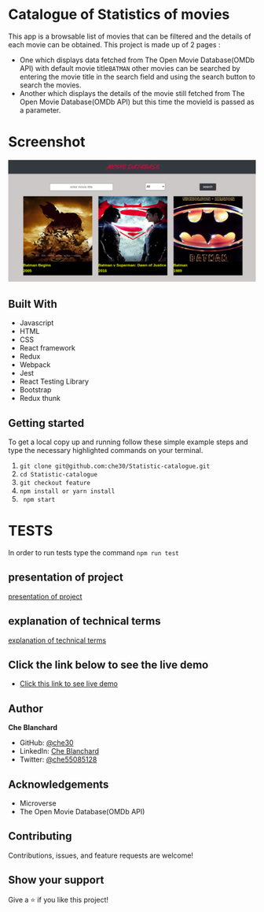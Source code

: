 # Catalogue of Statistics of movies
This app is a browsable list of movies that can be filtered and the details of each movie can be obtained.
This project is made up of 2 pages :
- One which displays data fetched from The Open Movie Database(OMDb API) with default movie title`BATMAN` other movies can be searched by entering the movie title in the search field and using the search button to search the movies.
- Another which displays the details of the movie still fetched from The Open Movie Database(OMDb API)
but this time the movieId is passed as a parameter.
# Screenshot

 ![screenshot](./movieCat.png)
## Built With
- Javascript
- HTML
- CSS
- React framework
- Redux
- Webpack
- Jest
- React Testing Library
- Bootstrap
- Redux thunk

## Getting started
   To get a local copy up and running follow these simple example steps and type the necessary highlighted commands on your terminal.
   1. `git clone git@github.com:che30/Statistic-catalogue.git`
   2. `cd Statistic-catalogue`
   3. `git checkout feature`
   4. `npm install or yarn install`
   5. ` npm start`
# TESTS
In order to run tests type the command `npm run test`
##  presentation of project
[presentation of project](https://www.loom.com/share/73a1454dacd44571913eabfb6d7d5916)
##  explanation of technical terms
[explanation of technical terms](https://www.loom.com/share/dea71c599e8b4c2eaa201cd698518f58)

## Click the link below to see the live demo
- [Click this link to see live demo](https://chemoviecatalogue.herokuapp.com/)

## Author
**Che Blanchard**
- GitHub: [@che30](https://github.com/che30)
- LinkedIn: [Che Blanchard](https://www.linkedin.com/in/che-nsoh-9455271b0/)
- Twitter: [@che55085128](https://twitter.com/che55085128)
## Acknowledgements
- Microverse
- The Open Movie Database(OMDb API)
##  Contributing

Contributions, issues, and feature requests are welcome!

## Show your support

Give a ⭐️ if you like this project!
